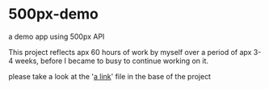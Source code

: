500px-demo
==========

a demo app using 500px API


This project reflects apx 60 hours of work by myself over a period of apx 3-4 weeks, before I became to busy to continue working on it.

please take a look at the '[a link](https://github.com/Orbar/500px-demo/blob/master/500PX%20Demo.docx)' file in the base of the project
